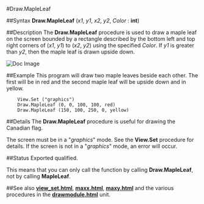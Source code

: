 
#Draw.MapleLeaf

##Syntax
**Draw.MapleLeaf** (_x1_, _y1_, _x2_, _y2_, _Color_ : **int**)


##Description
The **Draw.MapleLeaf** procedure is used to draw a maple leaf on the screen bounded by a rectangle described by the bottom left and top right corners of (_x1_, _y1_) to (_x2_, _y2_) using the specified _Color_. If _y1_ is greater than _y2_, then the maple leaf is drawn upside down.



![Doc Image](draw_mapleleaf01.gif)


##Example
This program will draw two maple leaves beside each other. The first will be in red and the second maple leaf will be upside down and in yellow.

        View.Set ("graphics")
        Draw.MapleLeaf (0, 0, 100, 100, red)
        Draw.MapleLeaf (150, 100, 250, 0, yellow)
##Details
The **Draw.MapleLeaf** procedure is useful for drawing the Canadian flag.

The screen must be in a "_graphics_" mode. See the **View.Set** procedure for details. If the screen is not in a "_graphics_" mode, an error will occur.


##Status
Exported qualified.

This means that you can only call the function by calling **Draw.MapleLeaf**, not by calling **MapleLeaf**.


##See also
**[view_set.html](View.Set)**, **[maxx.html](maxx)**, **[maxy.html](maxy)** and the various procedures in the **[drawmodule.html](Draw)** unit.

